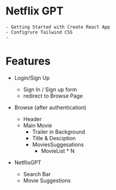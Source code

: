 # Netflix GPT

    - Getting Started with Create React App
    - Configrure Tailwind CSS
    -

# Features

- Login/Sign Up
  - Sign In / Sign up form
  - redirect to Browse Page
- Browse (after authentication)

  - Header
  - Main Movie
    - Trailer in Background
    - Title & Desciption
    - MoviesSuggesations
      - MovieList \* N

- NetflixGPT
  - Search Bar
  - Movie Suggestions
